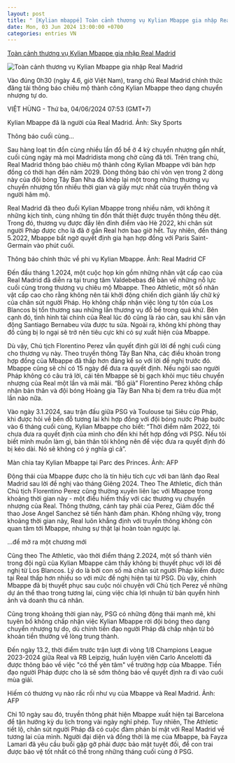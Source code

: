 ```yaml
---
layout: post
title: " [Kylian mbappé] Toàn cảnh thương vụ Kylian Mbappe gia nhập Real Madrid"
date: Mon, 03 Jun 2024 13:00:00 +0700
categories: entries VN
---
```

[Toàn cảnh thương vụ Kylian Mbappe gia nhập Real Madrid](https://laodong.vn/bong-da-quoc-te/toan-canh-thuong-vu-kylian-mbappe-gia-nhap-real-madrid-1348505.ldo)

![Toàn cảnh thương vụ Kylian Mbappe gia nhập Real Madrid](https://media-cdn-v2.laodong.vn/storage/newsportal/2024/6/4/1348505/Mbappe-Real-Jersey.jpg?w=800&h=420&crop=auto&scale=both)

Vào đúng 0h30 (ngày 4.6, giờ Việt Nam), trang chủ Real Madrid chính thức đăng tải thông báo chiêu mộ thành công Kylian Mbappe theo dạng chuyển nhượng tự do.

VIỆT HÙNG - Thứ ba, 04/06/2024 07:53 (GMT+7)

Kylian Mbappe đã là người của Real Madrid. Ảnh: Sky Sports

Thông báo cuối cùng...

Sau hàng loạt tin đồn cùng nhiều lần đổ bể ở 4 kỳ chuyển nhượng gần nhất, cuối cùng ngày mà mọi Madridista mong chờ cũng đã tới. Trên trang chủ, Real Madrid thông báo chiêu mộ thành công Kylian Mbappe với bản hợp đồng có thời hạn đến năm 2029. Dòng thông báo chỉ vỏn vẹn trong 2 dòng này của đội bóng Tây Ban Nha đã khép lại một trong những thương vụ chuyển nhượng tốn nhiều thời gian và giấy mực nhất của truyền thông và người hâm mộ.

Real Madrid đã theo đuổi Kylian Mbappe trong nhiều năm, với không ít những kịch tính, cùng những tin đồn thất thiệt được truyền thông thêu dệt. Trong đó, thương vụ được đẩy lên đỉnh điểm vào Hè 2022, khi chân sút người Pháp được cho là đã ở gần Real hơn bao giờ hết. Tuy nhiên, đến tháng 5.2022, Mbappe bất ngờ quyết định gia hạn hợp đồng với Paris Saint-Germain vào phút cuối.

Thông báo chính thức về phi vụ Kylian Mbappe. Ảnh: Real Madrid CF

Đến đầu tháng 1.2024, một cuộc họp kín gồm những nhân vật cấp cao của Real Madrid đã diễn ra tại trung tâm Valdebebas để bàn về những nỗ lực cuối cùng trong thương vụ chiêu mộ Mbappe. Theo Athletic, một số nhân vật cấp cao cho rằng không nên tái khởi động chiến dịch giành lấy chữ ký của chân sút người Pháp. Họ không chấp nhận việc lòng tự tôn của Los Blancos bị tổn thương sau những lần thương vụ đổ bể trong quá khứ. Bên cạnh đó, tình hình tài chính của Real lúc đó cũng là rào cản, sau khi sân vận động Santiago Bernabeu vừa được tu sửa. Ngoài ra, không khí phòng thay đồ cũng bị lo ngại sẽ trở nên tiêu cực khi có sự xuất hiện của Mbappe.

Dù vậy, Chủ tịch Florentino Perez vẫn quyết định gửi lời đề nghị cuối cùng cho thương vụ này. Theo truyền thông Tây Ban Nha, các điều khoản trong hợp đồng của Mbappe đã thấp hơn đáng kể so với lời đề nghị trước đó. Mbappe cũng sẽ chỉ có 15 ngày để đưa ra quyết định. Nếu ngôi sao người Pháp không có câu trả lời, cái tên Mbappe sẽ bị gạch khỏi mục tiêu chuyển nhượng của Real một lần và mãi mãi. “Bố già” Florentino Perez không chấp nhận bản thân và đội bóng Hoàng gia Tây Ban Nha bị đem ra trêu đùa một lần nào nữa.

Vào ngày 3.1.2024, sau trận đấu giữa PSG và Toulouse tại Siêu cúp Pháp, khi được hỏi về bến đỗ tương lai khi hợp đồng với đội bóng nước Pháp bước vào 6 tháng cuối cùng, Kylian Mbappe cho biết: “Thời điểm năm 2022, tôi chưa đưa ra quyết định của mình cho đến khi hết hợp đồng với PSG. Nếu tôi biết mình muốn làm gì, bản thân tôi không nên để việc đưa ra quyết định đó bị kéo dài. Nó sẽ không có ý nghĩa gì cả”.

Màn chia tay Kylian Mbappe tại Parc des Princes. Ảnh: AFP

Động thái của Mbappe được cho là tín hiệu tích cực với ban lãnh đạo Real Madrid sau lời đề nghị vào tháng Giêng 2024. Theo The Athletic, đích thân Chủ tịch Florentino Perez cũng thường xuyên liên lạc với Mbappe trong khoảng thời gian này - một điều hiếm thấy với các thương vụ chuyển nhượng của Real. Thông thường, cánh tay phải của Perez, Giám đốc thể thao Jose Angel Sanchez sẽ tiến hành đàm phán. Không những vậy, trong khoảng thời gian này, Real luôn khẳng định với truyền thông không còn quan tâm tới Mbappe, nhưng sự thật lại hoàn toàn ngược lại.

...để mở ra một chương mới

Cũng theo The Athletic, vào thời điểm tháng 2.2024, một số thành viên trong đội ngũ của Kylian Mbappe cảm thấy không bị thuyết phục với lời đề nghị từ Los Blancos. Lý do là bởi con số mà chân sút người Pháp kiếm được tại Real thấp hơn nhiều so với mức đề nghị hiện tại từ PSG. Dù vậy, chính Mbappe đã bị thuyết phục sau cuộc nói chuyện với Chủ tịch Perez về những dự án thể thao trong tương lai, cùng việc chia lợi nhuận từ bản quyền hình ảnh và doanh thu cá nhân.

Cũng trong khoảng thời gian này, PSG có những động thái mạnh mẽ, khi tuyên bố không chấp nhận việc Kylian Mbappe rời đội bóng theo dạng chuyển nhượng tự do, dù chính tiền đạo người Pháp đã chấp nhận từ bỏ khoản tiền thưởng về lòng trung thành.



Đến ngày 13.2, thời điểm trước trận lượt đi vòng 1/8 Champions League 2023-2024 giữa Real và RB Leipzig, huấn luyện viên Carlo Ancelotti đã được thông báo về việc "có thể yên tâm" về trường hợp của Mbappe. Tiền đạo người Pháp được cho là sẽ sớm thông báo về quyết định ra đi vào cuối mùa giải.

Hiếm có thương vụ nào rắc rối như vụ của Mbappe và Real Madrid. Ảnh: AFP

Chỉ 10 ngày sau đó, truyền thông phát hiện Mbappe xuất hiện tại Barcelona để tận hưởng kỳ du lịch trong vài ngày nghỉ phép. Tuy nhiên, The Athletic tiết lộ, chân sút người Pháp đã có cuộc đàm phán bí mật với Real Madrid về tương lai của mình. Người đại diện và đồng thời là mẹ của Mbappe, bà Fayza Lamari đã yêu cầu buổi gặp gỡ phải được bảo mật tuyệt đối, để con trai được bảo vệ tốt nhất có thể trong những tháng cuối cùng ở PSG.

